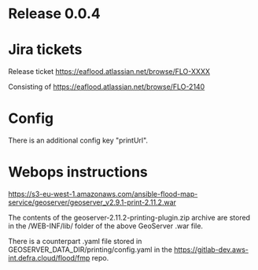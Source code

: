 # Release 0.0.4

# Jira tickets

Release ticket
https://eaflood.atlassian.net/browse/FLO-XXXX

Consisting of
https://eaflood.atlassian.net/browse/FLO-2140


# Config

There is an additional config key "printUrl".

# Webops instructions

https://s3-eu-west-1.amazonaws.com/ansible-flood-map-service/geoserver/geoserver_v2.9.1-print-2.11.2.war

The contents of the geoserver-2.11.2-printing-plugin.zip archive are stored in the /WEB-INF/lib/ folder of the above GeoServer .war file. 

There is a counterpart .yaml file stored in GEOSERVER_DATA_DIR/printing/config.yaml in the https://gitlab-dev.aws-int.defra.cloud/flood/fmp repo. 
